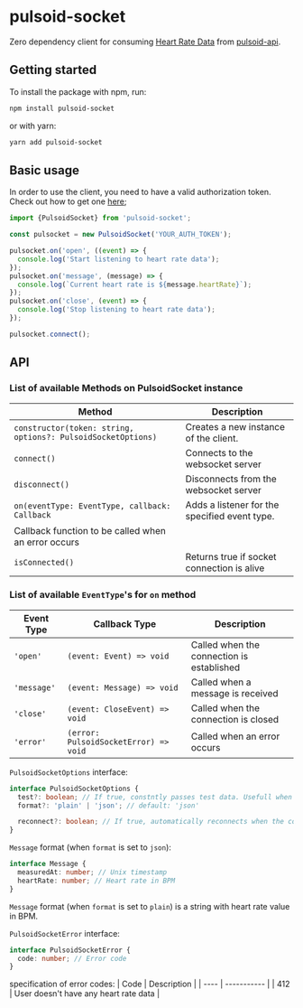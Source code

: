 # pulsoid-socket

Zero dependency client for consuming [Heart Rate Data](https://github.com/pulsoid-oss/pulsoid-api/wiki/Heart-Rate-Data-API#read-heart-rate-via-websocket) from [pulsoid-api](https://github.com/pulsoid-oss/pulsoid-api).

## Getting started

To install the package with npm, run:

```bash
npm install pulsoid-socket
```

or with yarn:

```bash
yarn add pulsoid-socket
```

## Basic usage

In order to use the client, you need to have a valid authorization token. Check out how to get one [here](https://github.com/pulsoid-oss/pulsoid-api/wiki/OAuth2-Authorization-Code-Grant);

```javascript
import {PulsoidSocket} from 'pulsoid-socket';

const pulsocket = new PulsoidSocket('YOUR_AUTH_TOKEN');

pulsocket.on('open', ((event) => {
  console.log('Start listening to heart rate data');
});
pulsocket.on('message', (message) => {
  console.log(`Current heart rate is ${message.heartRate}`);
});
pulsocket.on('close', (event) => {
  console.log('Stop listening to heart rate data');
});

pulsocket.connect();
```

## API

### List of available Methods on PulsoidSocket instance

| Method                                                       | Description                                   |
| ------------------------------------------------------------ | --------------------------------------------- |
| `constructor(token: string, options?: PulsoidSocketOptions)` | Creates a new instance of the client.         |
| `connect()`                                                  | Connects to the websocket server              |
| `disconnect()`                                               | Disconnects from the websocket server         |
| `on(eventType: EventType, callback: Callback `               | Adds a listener for the specified event type. |
| Callback function to be called when an error occurs          |
| `isConnected()`                                              | Returns true if socket connection is alive    |

### List of available `EventType`'s for `on` method

| Event Type  | Callback Type                         | Description                               |
| ----------- | ------------------------------------- | ----------------------------------------- |
| `'open'`    | `(event: Event) => void`              | Called when the connection is established |
| `'message'` | `(event: Message) => void`            | Called when a message is received         |
| `'close'`   | `(event: CloseEvent) => void`         | Called when the connection is closed      |
| `'error'`   | `(error: PulsoidSocketError) => void` | Called when an error occurs               |

`PulsoidSocketOptions` interface:

```typescript
interface PulsoidSocketOptions {
  test?: boolean; // If true, constntly passes test data. Usefull when no monitor is available
  format?: 'plain' | 'json'; // default: 'json'

  reconnect?: boolean; // If true, automatically reconnects when the connection is closed. default: true
}
```

`Message` format (when `format` is set to `json`):

```typescript
interface Message {
  measuredAt: number; // Unix timestamp
  heartRate: number; // Heart rate in BPM
}
```

`Message` format (when `format` is set to `plain`) is a string with heart rate value in BPM.

`PulsoidSocketError` interface:

```typescript
interface PulsoidSocketError {
  code: number; // Error code
}
```

specification of error codes:
| Code | Description |
| ---- | ----------- |
| 412 | User doesn't have any heart rate data |
